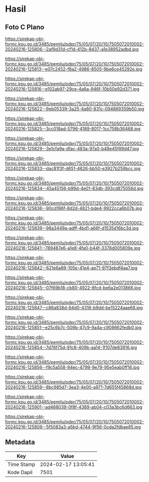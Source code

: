 # Hasil

## Foto C Plano

https://sirekap-obj-formc.kpu.go.id/3485/pemilu/pdpr/75/05/07/20/10/7505072010002-20240216-125806--2af9d31d-cf1d-412b-8437-a1e38952adbd.jpg

https://sirekap-obj-formc.kpu.go.id/3485/pemilu/pdpr/75/05/07/20/10/7505072010002-20240216-125813--e07c2452-f8a2-4986-8505-9be6ce45292e.jpg

https://sirekap-obj-formc.kpu.go.id/3485/pemilu/pdpr/75/05/07/20/10/7505072010002-20240216-125816--e102ab97-29ce-4a6a-946f-10b50e92d371.jpg

https://sirekap-obj-formc.kpu.go.id/3485/pemilu/pdpr/75/05/07/20/10/7505072010002-20240216-125822--9eb05339-3a25-4a80-831c-094869359b50.jpg

https://sirekap-obj-formc.kpu.go.id/3485/pemilu/pdpr/75/05/07/20/10/7505072010002-20240216-125825--3cc018ad-5796-4189-8017-1cc758b36468.jpg

https://sirekap-obj-formc.kpu.go.id/3485/pemilu/pdpr/75/05/07/20/10/7505072010002-20240216-125829--3e1cfa9a-dfac-483a-97a0-b48e45f89d47.jpg

https://sirekap-obj-formc.kpu.go.id/3485/pemilu/pdpr/75/05/07/20/10/7505072010002-20240216-125833--dac81f3f-d651-4626-bb50-e3927b259bcc.jpg

https://sirekap-obj-formc.kpu.go.id/3485/pemilu/pdpr/75/05/07/20/10/7505072010002-20240216-125834--45a45156-b99d-4e01-83db-393cd875056d.jpg

https://sirekap-obj-formc.kpu.go.id/3485/pemilu/pdpr/75/05/07/20/10/7505072010002-20240216-125836--90cd196f-8d2d-4821-bde4-9922cca6b07b.jpg

https://sirekap-obj-formc.kpu.go.id/3485/pemilu/pdpr/75/05/07/20/10/7505072010002-20240216-125839--98a3449a-adff-4bd1-a66f-d1535d16bc3d.jpg

https://sirekap-obj-formc.kpu.go.id/3485/pemilu/pdpr/75/05/07/20/10/7505072010002-20240216-125841--789487e6-a1e8-4fa0-b44f-3378d005809e.jpg

https://sirekap-obj-formc.kpu.go.id/3485/pemilu/pdpr/75/05/07/20/10/7505072010002-20240216-125842--621e6a89-105e-41e4-ae71-97f3ebdf4aa7.jpg

https://sirekap-obj-formc.kpu.go.id/3485/pemilu/pdpr/75/05/07/20/10/7505072010002-20240216-125845--07f69b18-cb80-4922-8fcd-be6a2e013866.jpg

https://sirekap-obj-formc.kpu.go.id/3485/pemilu/pdpr/75/05/07/20/10/7505072010002-20240216-125847--c86a838d-64d0-4318-b9dd-be15224aae68.jpg

https://sirekap-obj-formc.kpu.go.id/3485/pemilu/pdpr/75/05/07/20/10/7505072010002-20240216-125851--e25c6b7c-509b-47c9-9a4a-c908662fedb0.jpg

https://sirekap-obj-formc.kpu.go.id/3485/pemilu/pdpr/75/05/07/20/10/7505072010002-20240216-125854--7d76f75d-91c8-409b-aa14-1f107de83916.jpg

https://sirekap-obj-formc.kpu.go.id/3485/pemilu/pdpr/75/05/07/20/10/7505072010002-20240216-125856--f9c5a558-94ec-4799-9e79-95e5eab0ff16.jpg

https://sirekap-obj-formc.kpu.go.id/3485/pemilu/pdpr/75/05/07/20/10/7505072010002-20240216-125859--8bc985d7-3ea3-4e00-a971-7d655f45868d.jpg

https://sirekap-obj-formc.kpu.go.id/3485/pemilu/pdpr/75/05/07/20/10/7505072010002-20240216-125901--ad488039-0f8f-4389-ab04-c03a3bc6d663.jpg

https://sirekap-obj-formc.kpu.go.id/3485/pemilu/pdpr/75/05/07/20/10/7505072010002-20240216-125809--5f5083a3-a5bd-4744-9f56-0cda2fdbae85.jpg


## Metadata

| Key        | Value               |
| ---------- | ------------------- |
| Time Stamp | 2024-02-17 13:05:41 |
| Kode Dapil | 7501                |




